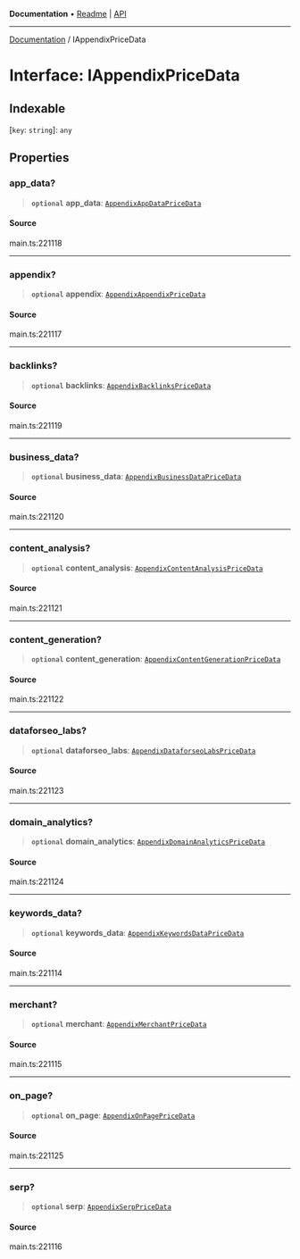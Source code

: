 **Documentation** • [Readme](../README.md) \| [API](../globals.md)

***

[Documentation](../README.md) / IAppendixPriceData

# Interface: IAppendixPriceData

## Indexable

 \[`key`: `string`\]: `any`

## Properties

### app\_data?

> **`optional`** **app\_data**: [`AppendixAppDataPriceData`](../classes/AppendixAppDataPriceData.md)

#### Source

main.ts:221118

***

### appendix?

> **`optional`** **appendix**: [`AppendixAppendixPriceData`](../classes/AppendixAppendixPriceData.md)

#### Source

main.ts:221117

***

### backlinks?

> **`optional`** **backlinks**: [`AppendixBacklinksPriceData`](../classes/AppendixBacklinksPriceData.md)

#### Source

main.ts:221119

***

### business\_data?

> **`optional`** **business\_data**: [`AppendixBusinessDataPriceData`](../classes/AppendixBusinessDataPriceData.md)

#### Source

main.ts:221120

***

### content\_analysis?

> **`optional`** **content\_analysis**: [`AppendixContentAnalysisPriceData`](../classes/AppendixContentAnalysisPriceData.md)

#### Source

main.ts:221121

***

### content\_generation?

> **`optional`** **content\_generation**: [`AppendixContentGenerationPriceData`](../classes/AppendixContentGenerationPriceData.md)

#### Source

main.ts:221122

***

### dataforseo\_labs?

> **`optional`** **dataforseo\_labs**: [`AppendixDataforseoLabsPriceData`](../classes/AppendixDataforseoLabsPriceData.md)

#### Source

main.ts:221123

***

### domain\_analytics?

> **`optional`** **domain\_analytics**: [`AppendixDomainAnalyticsPriceData`](../classes/AppendixDomainAnalyticsPriceData.md)

#### Source

main.ts:221124

***

### keywords\_data?

> **`optional`** **keywords\_data**: [`AppendixKeywordsDataPriceData`](../classes/AppendixKeywordsDataPriceData.md)

#### Source

main.ts:221114

***

### merchant?

> **`optional`** **merchant**: [`AppendixMerchantPriceData`](../classes/AppendixMerchantPriceData.md)

#### Source

main.ts:221115

***

### on\_page?

> **`optional`** **on\_page**: [`AppendixOnPagePriceData`](../classes/AppendixOnPagePriceData.md)

#### Source

main.ts:221125

***

### serp?

> **`optional`** **serp**: [`AppendixSerpPriceData`](../classes/AppendixSerpPriceData.md)

#### Source

main.ts:221116
